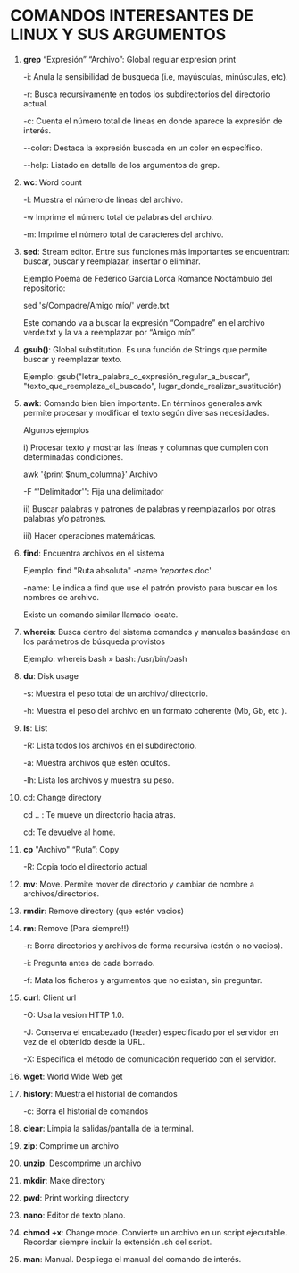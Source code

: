 # COMANDOS INTERESANTES DE LINUX Y SUS ARGUMENTOS

1) **grep** “Expresión” “Archivo”: Global regular expresion print

	-i: Anula la sensibilidad de busqueda (i.e, mayúsculas, minúsculas, etc).

	-r: Busca recursivamente en todos los subdirectorios del directorio actual.

	-c: Cuenta el número total de líneas en donde aparece la expresión de interés.

	--color: Destaca la expresión buscada en un color en específico.
   
	--help: Listado en detalle de los argumentos de grep.

3) **wc**: Word count

	-l: Muestra el número de líneas del archivo.

	-w Imprime el número total de palabras del archivo.

	-m: Imprime el número total de caracteres del archivo.

5) **sed**: Stream editor. Entre sus funciones más importantes se encuentran: buscar, buscar y reemplazar, insertar o eliminar.

	Ejemplo Poema de Federico García Lorca Romance Noctámbulo del repositorio: 

	sed 's/Compadre/Amigo mío/' verde.txt 

	Este comando va a buscar la expresión “Compadre” en el archivo verde.txt y la va a reemplazar por “Amigo mío”.

6) **gsub()**: Global substitution. Es una función de Strings que permite buscar y reemplazar texto.

	Ejemplo: gsub("letra_palabra_o_expresión_regular_a_buscar", "texto_que_reemplaza_el_buscado", lugar_donde_realizar_sustitución)

7) **awk**: Comando bien bien importante. En términos generales awk permite procesar y modificar el texto según diversas necesidades.

	Algunos ejemplos

	i) Procesar texto y mostrar las líneas y columnas que cumplen con determinadas condiciones.

	awk '{print $num_columna}' Archivo

	-F “'Delimitador'”: Fija una delimitador 

	ii) Buscar palabras y patrones de palabras y reemplazarlos por otras palabras y/o patrones.

	iii) Hacer operaciones matemáticas.

8) **find**: Encuentra archivos en el sistema

	Ejemplo: find "Ruta absoluta" -name '*reportes*.doc'

	-name: Le indica a find que use el patrón provisto para buscar en los nombres de archivo.

	Existe un comando similar llamado locate.

9) **whereis**: Busca dentro del sistema comandos y manuales basándose en los parámetros de búsqueda provistos 

	Ejemplo: whereis bash 
	        » bash: /usr/bin/bash 

10) **du**: Disk usage

	-s: Muestra el peso total de un archivo/ directorio.

	-h: Muestra el peso del archivo en un formato coherente (Mb, Gb, etc ).

12) **ls**: List

	-R: Lista todos los archivos en el subdirectorio.

	-a: Muestra archivos que estén ocultos.

	-lh: Lista los archivos y muestra su peso.

14) cd: Change directory

	cd .. : Te mueve un directorio hacia atras.

	cd: Te devuelve al home.

16) **cp** "Archivo" “Ruta”: Copy

	-R: Copia todo el directorio actual

17) **mv**: Move. Permite mover de directorio y cambiar de nombre a archivos/directorios.

18) **rmdir**: Remove directory (que estén vacios)

19) **rm**: Remove (Para siempre!!)

	-r: Borra directorios y archivos de forma recursiva (estén o no vacios).

	-i: Pregunta antes de cada borrado.
 
	-f: Mata los ficheros y argumentos que no existan, sin preguntar.

21) **curl**: Client url

	-O: Usa la vesion HTTP 1.0.

	-J: Conserva el encabezado (header) especificado por el servidor en vez de el obtenido desde la URL.

	-X: Especifica el método de comunicación requerido con el servidor.

23) **wget**: World Wide Web get 

24) **history**: Muestra el historial de comandos

	-c: Borra el historial de comandos

25) **clear**: Limpia la salidas/pantalla de la terminal.

26) **zip**: Comprime un archivo

27) **unzip**: Descomprime un archivo

28) **mkdir**: Make directory

29) **pwd**: Print working directory

30) **nano**: Editor de texto plano. 

31) **chmod +x**: Change mode. Convierte un archivo en un script ejecutable. Recordar siempre incluir la extensión .sh del script.

32) **man**: Manual. Despliega el manual del comando de interés. 












